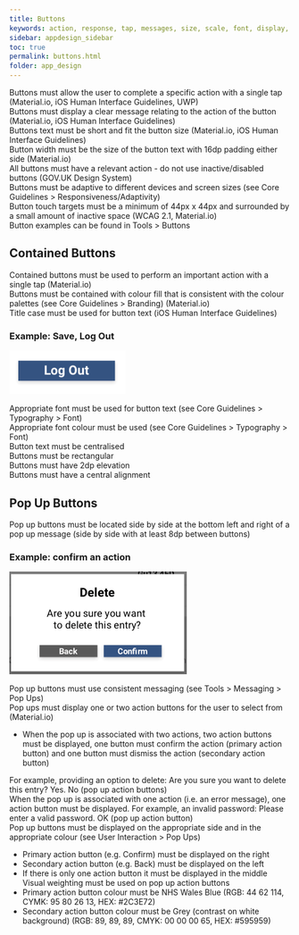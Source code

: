 ```yaml
---
title: Buttons 
keywords: action, response, tap, messages, size, scale, font, display, colour, contrast, alignment, 
sidebar: appdesign_sidebar
toc: true
permalink: buttons.html
folder: app_design 
---
```

Buttons must allow the user to complete a specific action with a single tap (Material.io, iOS Human Interface Guidelines, UWP)  
Buttons must display a clear message relating to the action of the button (Material.io, iOS Human Interface Guidelines)  
Buttons text must be short and fit the button size (Material.io, iOS Human Interface Guidelines)  
Button width must be the size of the button text with 16dp padding either side (Material.io)  
All buttons must have a relevant action - do not use inactive/disabled buttons (GOV.UK Design System)  
Buttons must be adaptive to different devices and screen sizes (see Core Guidelines > Responsiveness/Adaptivity)  
Button touch targets must be a minimum of 44px x 44px and surrounded by a small amount of inactive space (WCAG 2.1, Material.io)  
Button examples can be found in Tools > Buttons  

## Contained Buttons
Contained buttons must be used to perform an important action with a single tap (Material.io)  
Buttons must be contained with colour fill that is consistent with the colour palettes (see Core Guidelines > Branding) (Material.io)  
Title case must be used for button text (iOS Human Interface Guidelines)  

### Example: Save, Log Out  

<img src="/images/examples/design-standards-navigation-buttons-logout.png">

Appropriate font must be used for button text (see Core Guidelines > Typography > Font)  
Appropriate font colour must be used (see Core Guidelines > Typography > Font)  
Button text must be centralised  
Buttons must be rectangular  
Buttons must have 2dp elevation  
Buttons must have a central alignment  

## Pop Up Buttons

Pop up buttons must be located side by side at the bottom left and right of a pop up message (side by side with at least 8dp between buttons)  

### Example: confirm an action 
<img src="/images/examples/design-standards-navigation-buttons-popup-example.png">

Pop up buttons must use consistent messaging (see Tools > Messaging > Pop Ups)  
Pop ups must display one or two action buttons for the user to select from (Material.io)  
* When the pop up is associated with two actions, two action buttons must be displayed, one button must confirm the action (primary action button) and one button must dismiss the action (secondary action button)

For example, providing an option to delete: Are you sure you want to delete this entry? Yes. No (pop up action buttons)  
When the pop up is associated with one action (i.e. an error message), one action button must be displayed. For example, an invalid password: Please enter a valid password. OK (pop up action button)  
Pop up buttons must be displayed on the appropriate side and in the appropriate colour (see User Interaction > Pop Ups)  
* Primary action button (e.g. Confirm) must be displayed on the right  
* Secondary action button (e.g. Back) must be displayed on the left  
* If there is only one action button it must be displayed in the middle  
Visual weighting must be used on pop up action buttons  
* Primary action button colour must be NHS Wales Blue (RGB: 44 62 114, CYMK: 95 80 26 13, HEX: #2C3E72)
* Secondary action button colour must be Grey (contrast on white background) (RGB: 89, 89, 89, CMYK: 00 00 00 65, HEX: #595959)